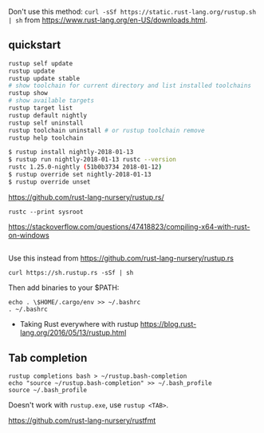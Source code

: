 Don't use this method: `curl -sSf https://static.rust-lang.org/rustup.sh | sh` from https://www.rust-lang.org/en-US/downloads.html.

## quickstart

```bash
rustup self update
rustup update
rustup update stable
# show toolchain for current directory and list installed toolchains
rustup show
# show available targets
rustup target list
rustup default nightly
rustup self uninstall
rustup toolchain uninstall # or rustup toolchain remove
rustup help toolchain
```

```bash
$ rustup install nightly-2018-01-13
$ rustup run nightly-2018-01-13 rustc --version
rustc 1.25.0-nightly (51b0b3734 2018-01-12)
$ rustup override set nightly-2018-01-13
$ rustup override unset
```

https://github.com/rust-lang-nursery/rustup.rs/

`rustc --print sysroot`

https://stackoverflow.com/questions/47418823/compiling-x64-with-rust-on-windows

##

Use this instead from https://github.com/rust-lang-nursery/rustup.rs

`curl https://sh.rustup.rs -sSf | sh`

Then add binaries to your $PATH:

```
echo . \$HOME/.cargo/env >> ~/.bashrc
. ~/.bashrc
```

- Taking Rust everywhere with rustup https://blog.rust-lang.org/2016/05/13/rustup.html

## Tab completion

```
rustup completions bash > ~/rustup.bash-completion
echo "source ~/rustup.bash-completion" >> ~/.bash_profile
source ~/.bash_profile
```

Doesn't work with `rustup.exe`, use `rustup <TAB>`.

https://github.com/rust-lang-nursery/rustfmt
